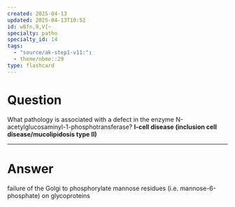 ```yaml
---
created: 2025-04-13
updated: 2025-04-13T10:52
id: w8fn,9,V{~
specialty: patho
specialty_id: 14
tags:
  - "source/ak-step1-v11:": 
  - theme/nbme::29
type: flashcard
---
```


# Question
What pathology is associated with a defect in the enzyme N-acetylglucosaminyl-1-phosphotransferase?   **I-cell disease (inclusion cell disease/mucolipidosis type II)**

---

# Answer
failure of the Golgi to phosphorylate mannose residues (i.e. mannose-6-phosphate) on glycoproteins